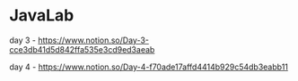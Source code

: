 # JavaLab
day 3 - https://www.notion.so/Day-3-cce3db41d5d842ffa535e3cd9ed3aeab

day 4 - https://www.notion.so/Day-4-f70ade17affd4414b929c54db3eabb11
